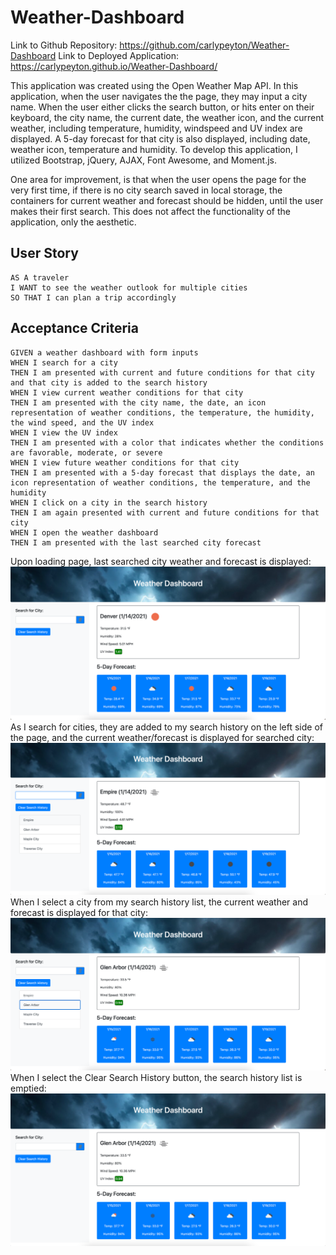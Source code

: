 # Weather-Dashboard

Link to Github Repository: https://github.com/carlypeyton/Weather-Dashboard
Link to Deployed Application: https://carlypeyton.github.io/Weather-Dashboard/

This application was created using the Open Weather Map API. In this application, when the user navigates the the page, they may input a city name. When the user either clicks the search button, or hits enter on their keyboard, the city name, the current date, the weather icon, and the current weather, including temperature, humidity, windspeed and UV index are displayed. A 5-day forecast for that city is also displayed, including date, weather icon, temperature and humidity. To develop this application, I utilized Bootstrap, jQuery, AJAX, Font Awesome, and Moment.js. 

One area for improvement, is that when the user opens the page for the very first time, if there is no city search saved in local storage, the containers for current weather and forecast should be hidden, until the user makes their first search. This does not affect the functionality of the application, only the aesthetic. 

## User Story

```
AS A traveler
I WANT to see the weather outlook for multiple cities
SO THAT I can plan a trip accordingly
```

## Acceptance Criteria

```
GIVEN a weather dashboard with form inputs
WHEN I search for a city
THEN I am presented with current and future conditions for that city and that city is added to the search history
WHEN I view current weather conditions for that city
THEN I am presented with the city name, the date, an icon representation of weather conditions, the temperature, the humidity, the wind speed, and the UV index
WHEN I view the UV index
THEN I am presented with a color that indicates whether the conditions are favorable, moderate, or severe
WHEN I view future weather conditions for that city
THEN I am presented with a 5-day forecast that displays the date, an icon representation of weather conditions, the temperature, and the humidity
WHEN I click on a city in the search history
THEN I am again presented with current and future conditions for that city
WHEN I open the weather dashboard
THEN I am presented with the last searched city forecast
```

Upon loading page, last searched city weather and forecast is displayed:
<img src = "Screenshots/Screen Shot 2021-01-14 at 11.10.41 AM.png">
As I search for cities, they are added to my search history on the left side of the page, and the current weather/forecast is displayed for searched city:
<img src = "Screenshots/Screen Shot 2021-01-14 at 11.11.07 AM.png">
When I select a city from my search history list, the current weather and forecast is displayed for that city:
<img src = "Screenshots/Screen Shot 2021-01-14 at 11.11.18 AM.png">
When I select the Clear Search History button, the search history list is emptied: 
<img src = "Screenshots/Screen Shot 2021-01-14 at 11.11.29 AM.png">

